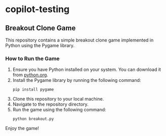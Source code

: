 # copilot-testing

## Breakout Clone Game

This repository contains a simple breakout clone game implemented in Python using the Pygame library.

### How to Run the Game

1. Ensure you have Python installed on your system. You can download it from [python.org](https://www.python.org/).
2. Install the Pygame library by running the following command:
   ```
   pip install pygame
   ```
3. Clone this repository to your local machine.
4. Navigate to the repository directory.
5. Run the game using the following command:
   ```
   python breakout.py
   ```

Enjoy the game!

